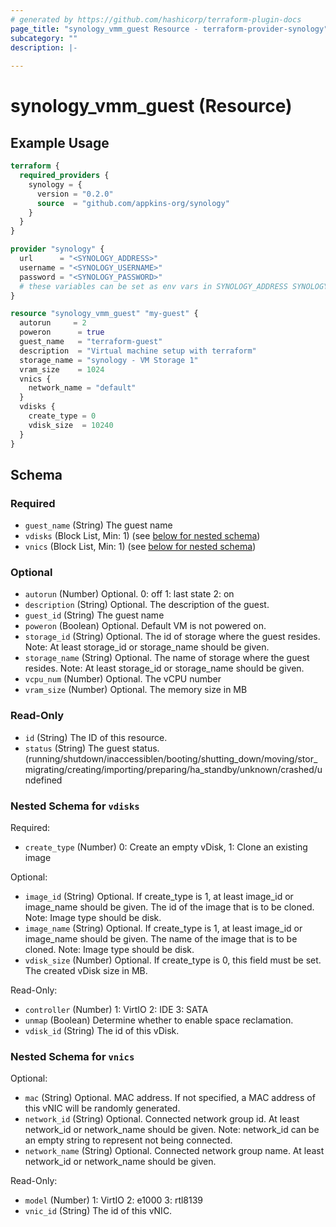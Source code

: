 ```yaml
---
# generated by https://github.com/hashicorp/terraform-plugin-docs
page_title: "synology_vmm_guest Resource - terraform-provider-synology"
subcategory: ""
description: |-
  
---
```


# synology_vmm_guest (Resource)



## Example Usage

```terraform
terraform {
  required_providers {
    synology = {
      version = "0.2.0"
      source  = "github.com/appkins-org/synology"
    }
  }
}

provider "synology" {
  url      = "<SYNOLOGY_ADDRESS>"
  username = "<SYNOLOGY_USERNAME>"
  password = "<SYNOLOGY_PASSWORD>"
  # these variables can be set as env vars in SYNOLOGY_ADDRESS SYNOLOGY_USERNAME and SYNOLOGY_PASSWORD
}

resource "synology_vmm_guest" "my-guest" {
  autorun     = 2
  poweron      = true
  guest_name   = "terraform-guest"
  description  = "Virtual machine setup with terraform"
  storage_name = "synology - VM Storage 1"
  vram_size    = 1024
  vnics {
    network_name = "default"
  }
  vdisks {
    create_type = 0
    vdisk_size  = 10240
  }
}
```

<!-- schema generated by tfplugindocs -->
## Schema

### Required

- `guest_name` (String) The guest name
- `vdisks` (Block List, Min: 1) (see [below for nested schema](#nestedblock--vdisks))
- `vnics` (Block List, Min: 1) (see [below for nested schema](#nestedblock--vnics))

### Optional

- `autorun` (Number) Optional. 0: off 1: last state 2: on
- `description` (String) Optional. The description of the guest.
- `guest_id` (String) The guest name
- `poweron` (Boolean) Optional. Default VM is not powered on.
- `storage_id` (String) Optional. The id of storage where the guest resides. Note: At least storage_id or storage_name should be given.
- `storage_name` (String) Optional. The name of storage where the guest resides. Note: At least storage_id or storage_name should be given.
- `vcpu_num` (Number) Optional. The vCPU number
- `vram_size` (Number) Optional. The memory size in MB

### Read-Only

- `id` (String) The ID of this resource.
- `status` (String) The guest status. (running/shutdown/inaccessiblen/booting/shutting_down/moving/stor_migrating/creating/importing/preparing/ha_standby/unknown/crashed/undefined

<a id="nestedblock--vdisks"></a>
### Nested Schema for `vdisks`

Required:

- `create_type` (Number) 0: Create an empty vDisk, 1: Clone an existing image

Optional:

- `image_id` (String) Optional. If create_type is 1, at least image_id or image_name should be given. The id of the image that is to be cloned. Note: Image type should be disk.
- `image_name` (String) Optional. If create_type is 1, at least image_id or image_name should be given. The name of the image that is to be cloned. Note: Image type should be disk.
- `vdisk_size` (Number) Optional. If create_type is 0, this field must be set. The created vDisk size in MB.

Read-Only:

- `controller` (Number) 1: VirtIO 2: IDE 3: SATA
- `unmap` (Boolean) Determine whether to enable space reclamation.
- `vdisk_id` (String) The id of this vDisk.


<a id="nestedblock--vnics"></a>
### Nested Schema for `vnics`

Optional:

- `mac` (String) Optional. MAC address. If not specified, a MAC address of this vNIC will be randomly generated.
- `network_id` (String) Optional. Connected network group id. At least network_id or network_name should be given. Note: network_id can be an empty string to represent not being connected.
- `network_name` (String) Optional. Connected network group name. At least network_id or network_name should be given.

Read-Only:

- `model` (Number) 1: VirtIO 2: e1000 3: rtl8139
- `vnic_id` (String) The id of this vNIC.


